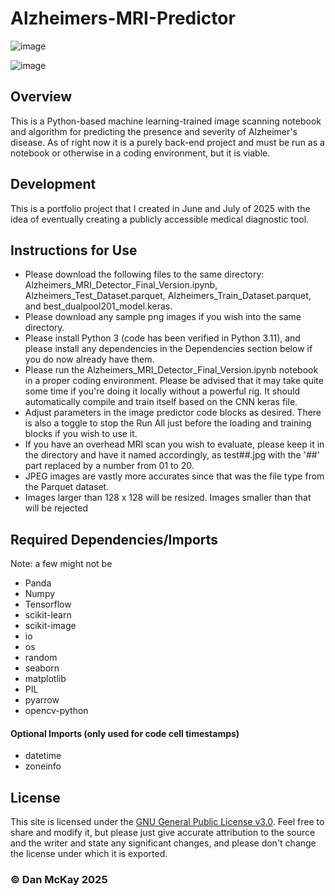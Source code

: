 # Alzheimers-MRI-Predictor

![image](https://img.shields.io/badge/License-GNU_GPL_v3.0-slateblue.svg)

![image](https://github.com/user-attachments/assets/d7817a0a-6cde-4151-8b1c-2e16bd672a14)

## Overview

This is a Python-based machine learning-trained image scanning notebook and algorithm for predicting the presence and severity of Alzheimer's disease. As of right now it is a purely back-end project and must be run as a notebook or otherwise in a coding environment, but it is viable.

## Development

This is a portfolio project that I created in June and July of 2025 with the idea of eventually creating a publicly accessible medical diagnostic tool.

## Instructions for Use
* Please download the following files to the same directory: Alzheimers_MRI_Detector_Final_Version.ipynb, Alzheimers_Test_Dataset.parquet, Alzheimers_Train_Dataset.parquet, and best_dualpool201_model.keras.
* Please download any sample png images if you wish into the same directory.
* Please install Python 3 (code has been verified in Python 3.11), and please install any dependencies in the Dependencies section below if you do now already have them.
* Please run the Alzheimers_MRI_Detector_Final_Version.ipynb notebook in a proper coding environment. Please be advised that it may take quite some time if you're doing it locally without a powerful rig. It should automatically compile and train itself based on the CNN keras file.
* Adjust parameters in the image predictor code blocks as desired. There is also a toggle to stop the Run All just before the loading and training blocks if you wish to use it.
* If you have an overhead MRI scan you wish to evaluate, please keep it in the directory and have it named accordingly, as test##.jpg with the '##' part replaced by a number from 01 to 20.
* JPEG images are vastly more accurates since that was the file type from the Parquet dataset.
* Images larger than 128 x 128 will be resized. Images smaller than that will be rejected

## Required Dependencies/Imports
Note: a few might not be
* Panda
* Numpy
* Tensorflow
* scikit-learn
* scikit-image
* io
* os
* random
* seaborn
* matplotlib
* PIL
* pyarrow
* opencv-python
#### Optional Imports (only used for code cell timestamps)
* datetime
* zoneinfo

## License
This site is licensed under the [GNU General Public License v3.0](https://choosealicense.com/licenses/gpl-3.0/). Feel free to share and modify it, but please just give accurate attribution to the source and the writer and state any significant changes, and please don't change the license under which it is exported.

### © Dan McKay 2025
